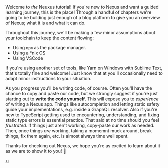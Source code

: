 Welcome to _the_ Neuxus tutorial! If you're new to Nexus and want a guided learning journey, this is the place! Through a handful of chapters we're going to be building just enough of a blog platform to give you an overview of Nexus; what it is and what it can do.

Throughout this journey, we'll be making a few minor assumptions about your toolchain to keep the content flowing:

- Using `npm` as the package manager.
- Using a \*nix OS
- Using VSCode

If you're using another set of tools, like Yarn on Windows with Sublime Text, that's totally fine and welcome! Just know that at you'll occasionally need to adapt minor instructions to your situation.

As you progress you'll be writing code, of course. Often you'll have the chance to copy and paste our code, but we strongly suggest if you're just starting out to **write the code yourself**. This will expose you to _experience_ of writing a Nexus app. Things like autocompletion and letting static safety guide your implementations, e.g. inside a GraphQL resolver. Also if you're new to TypeScript getting used to encountering, understanding, and fixing static type errors is essential practice. That said at no time should you feel _frustrated_. If things just aren't working, copy-paste our work as needed. Then, once things _are_ working, taking a momemnt muck around, break things, fix them again, etc. is almost always time well spent.

Thanks for checking out Nexus, we hope you're as excited to learn about it as we are to show it to you! :rocket:

<div class="NextIs NextChapter"></div>

[➳](/tutorial/chapter-1-setup-and-first-query)
